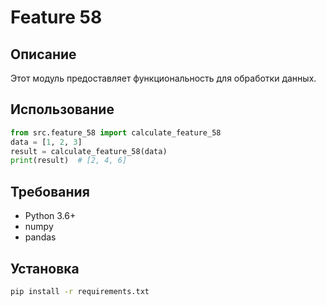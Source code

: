 # Feature 58
## Описание
Этот модуль предоставляет функциональность для обработки данных.
## Использование
```python
from src.feature_58 import calculate_feature_58
data = [1, 2, 3]
result = calculate_feature_58(data)
print(result)  # [2, 4, 6]
```
## Требования
- Python 3.6+
- numpy
- pandas
## Установка
```bash
pip install -r requirements.txt
```